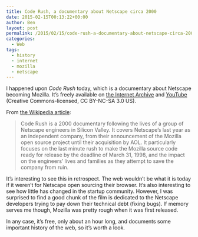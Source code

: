 ```yaml
---
title: Code Rush, a documentary about Netscape circa 2000
date: 2015-02-15T00:13:22+00:00
author: Ben
layout: post
permalink: /2015/02/15/code-rush-a-documentary-about-netscape-circa-2000/
categories:
  - Web
tags:
  - history
  - internet
  - mozilla
  - netscape
---
```

I happened upon <cite>Code Rush</cite> today, which is a documentary about Netscape becoming Mozilla. It&#8217;s freely available on [the Internet Archive](https://archive.org/details/CodeRush_616) and [YouTube](https://www.youtube.com/watch?v=u404SLJj7ig) (Creative Commons-licensed, CC BY-NC-SA 3.0 US).

From [the Wikipedia article](https://en.wikipedia.org/wiki/Code_Rush):

> Code Rush is a 2000 documentary following the lives of a group of Netscape engineers in Silicon Valley. It covers Netscape&#8217;s last year as an independent company, from their announcement of the Mozilla open source project until their acquisition by AOL. It particularly focuses on the last minute rush to make the Mozilla source code ready for release by the deadline of March 31, 1998, and the impact on the engineers&#8217; lives and families as they attempt to save the company from ruin.

It&#8217;s interesting to see this in retrospect. The web wouldn&#8217;t be what it is today if it weren&#8217;t for Netscape open sourcing their browser. It&#8217;s also interesting to see how little has changed in the startup community. However, I was surprised to find a good chunk of the film is dedicated to the Netscape developers trying to pay down their technical debt (fixing bugs). If memory serves me though, Mozilla was pretty rough when it was first released.

In any case, it&#8217;s free, only about an hour long, and documents some important history of the web, so it&#8217;s worth a look.